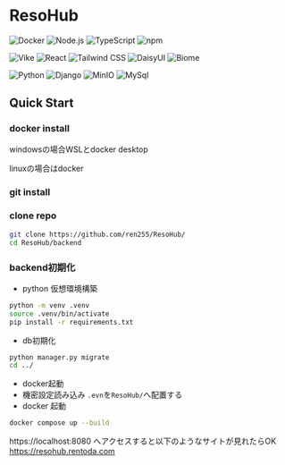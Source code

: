 # ResoHub

![Docker](https://img.shields.io/badge/-Docker-2496ED?logo=docker&logoColor=white)
![Node.js](https://img.shields.io/badge/-Node.js-339933?logo=Node.js&logoColor=white)
![TypeScript](https://img.shields.io/badge/-TypeScript-3178C6?logo=typescript&logoColor=white)
![npm](https://img.shields.io/badge/-npm-CB3837?logo=npm&logoColor=white)

![Vike](https://img.shields.io/badge/-Vike-646CFF?logo=vite&logoColor=white)
![React](https://img.shields.io/badge/-React-61DAFB?logo=react&logoColor=black)
![Tailwind CSS](https://img.shields.io/badge/-Tailwind%20CSS-38B2AC?logo=tailwind-css&logoColor=white)
![DaisyUI](https://img.shields.io/badge/-daisyui-1AD1A5?logo=daisyui&logoColor=black)
![Biome](https://img.shields.io/badge/-biome-60A5FA?logo=biome&logoColor=black)

![Python](https://img.shields.io/badge/-python-3776AB?logo=python&logoColor=black)
![Django](https://img.shields.io/badge/-django-092E20?logo=django&logoColor=black)
![MinIO](https://img.shields.io/badge/-minio-C72E49?logo=minio&logoColor=black)
![MySql](https://img.shields.io/badge/-mysql-4479A1?logo=mysql&logoColor=black)

## Quick Start

### docker install
windowsの場合WSLとdocker desktop  

linuxの場合はdocker

### git install

### clone repo
```sh
git clone https://github.com/ren255/ResoHub/
cd ResoHub/backend
```

### backend初期化
- python 仮想環境構築
```sh
python -m venv .venv
source .venv/bin/activate
pip install -r requirements.txt
```
- db初期化
```sh
python manager.py migrate
cd ../
```

- docker起動
- 機密設定読み込み
  `.evn`を`ResoHub/`へ配置する
- docker 起動 
```sh
docker compose up --build
```

https://localhost:8080 へアクセスすると以下のようなサイトが見れたらOK
https://resohub.rentoda.com
